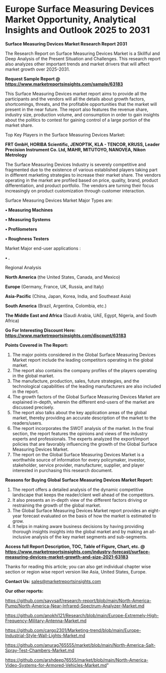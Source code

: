 # Europe Surface Measuring Devices Market Opportunity, Analytical Insights and Outlook 2025 to 2031

<strong>Surface Measuring Devices Market Research Report 2031</strong>

The Research Report on Surface Measuring Devices Market is a Skillful and Deep Analysis of the Present Situation and Challenges. This research report also analyzes other important trends and market drivers that will affect market growth over 2025-2031.

<strong>Request Sample Report @ <a href=https://www.marketreportsinsights.com/sample/63183>https://www.marketreportsinsights.com/sample/63183</a></strong>

This Surface Measuring Devices market report aims to provide all the participants and the vendors will all the details about growth factors, shortcomings, threats, and the profitable opportunities that the market will present in the near future. The report also features the revenue share, industry size, production volume, and consumption in order to gain insights about the politics to contest for gaining control of a large portion of the market share.

Top Key Players in the Surface Measuring Devices Market:

<strong>FRT GmbH, HORIBA Scientific, JENOPTIK, KLA - TENCOR, KRUSS, Leader Precision Instrument Co. Ltd, MAHR, MITUTOYO, NANOVEA, Nikon Metrology</strong>

The Surface Measuring Devices Industry is severely competitive and fragmented due to the existence of various established players taking part in different marketing strategies to increase their market share. The vendors operating in the market are profiled based on price, quality, brand, product differentiation, and product portfolio. The vendors are turning their focus increasingly on product customization through customer interaction.

Surface Measuring Devices Market Major Types are:

<strong>• Measuring Machines

• Measuring Systems

• Profilometers

• Roughness Testers</strong>

Market Major end-user applications :

<strong>• .</strong>

Regional Analysis

</u><strong><b>North America</b></strong> (the United States, Canada, and Mexico)

<strong><b>Europe </b></strong>(Germany, France, UK, Russia, and Italy)

<strong><b>Asia-Pacific</b></strong> (China, Japan, Korea, India, and Southeast Asia)

<strong><b>South America</b></strong> (Brazil, Argentina, Colombia, etc.)

<strong><b>The Middle East and Africa</b></strong> (Saudi Arabia, UAE, Egypt, Nigeria, and South Africa)

<strong>Go For Interesting Discount Here: <a href=https://www.marketreportsinsights.com/discount/63183>https://www.marketreportsinsights.com/discount/63183</a></strong>

<strong>Points Covered in The Report:</strong>
<ol>
  <li>The major points considered in the Global Surface Measuring Devices Market report include the leading competitors operating in the global market.</li>
  <li>The report also contains the company profiles of the players operating in the global market.</li>
  <li>The manufacture, production, sales, future strategies, and the technological capabilities of the leading manufacturers are also included in the report.</li>
  <li>The growth factors of the Global Surface Measuring Devices Market are explained in-depth, wherein the different end-users of the market are discussed precisely.</li>
  <li>The report also talks about the key application areas of the global market, thereby providing an accurate description of the market to the readers/users.</li>
  <li>The report incorporates the SWOT analysis of the market. In the final section, the report features the opinions and views of the industry experts and professionals. The experts analyzed the export/import policies that are favorably influencing the growth of the Global Surface Measuring Devices Market.</li>
  <li>The report on the Global Surface Measuring Devices Market is a worthwhile source of information for every policymaker, investor, stakeholder, service provider, manufacturer, supplier, and player interested in purchasing this research document.</li>
</ol>
<strong>Reasons for Buying Global Surface Measuring Devices Market Report:</strong>

<ol>
  <li>The report offers a detailed analysis of the dynamic competitive landscape that keeps the reader/client well ahead of the competitors.</li>
  <li>It also presents an in-depth view of the different factors driving or restraining the growth of the global market.</li>
  <li>The Global Surface Measuring Devices Market report provides an eight-year forecast evaluated on the basis of how the market is estimated to grow.</li>
  <li>It helps in making aware business decisions by having providing thorough insights insights into the global market and by making an all-inclusive analysis of the key market segments and sub-segments.</li>
</ol>
<strong>Access full Report Description, TOC, Table of Figure, Chart, etc. @ <a href=https://www.marketreportsinsights.com/industry-forecast/surface-measuring-devices-market-growth-and-size-2021-63183>https://www.marketreportsinsights.com/industry-forecast/surface-measuring-devices-market-growth-and-size-2021-63183</a></strong>


Thanks for reading this article; you can also get individual chapter wise section or region wise report version like Asia, United States, Europe.

<strong>Contact Us:</strong>
sales@marketreportsinsights.com

<strong>Our other reports:</strong>

<a href=https://github.com/sayysaif/research-report/blob/main/North-America-Pump/North-America-Near-Infrared-Spectrum-Analyzer-Market.md>https://github.com/sayysaif/research-report/blob/main/North-America-Pump/North-America-Near-Infrared-Spectrum-Analyzer-Market.md</a>

<a href=https://github.com/anokhi121/Research/blob/main/Europe-Extremely-High-Frequency-Military-Antenna-Market.md>https://github.com/anokhi121/Research/blob/main/Europe-Extremely-High-Frequency-Military-Antenna-Market.md</a>

<a href=https://github.com/cargo2301/Marketing-trend/blob/main/Europe-Industrial-Style-Wall-Lights-Market.md>https://github.com/cargo2301/Marketing-trend/blob/main/Europe-Industrial-Style-Wall-Lights-Market.md</a>

<a href=https://github.com/anurag765555/market/blob/main/North-America-Salt-Spray-Test-Chambers-Market.md>https://github.com/anurag765555/market/blob/main/North-America-Salt-Spray-Test-Chambers-Market.md</a>

<a href=https://github.com/arshdeep76555/market/blob/main/North-America-Video-Systems-for-Armored-Vehicles-Market.md>https://github.com/arshdeep76555/market/blob/main/North-America-Video-Systems-for-Armored-Vehicles-Market.md</a>"
